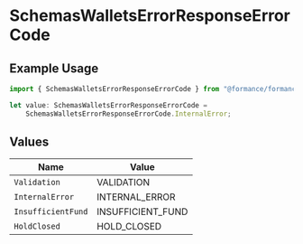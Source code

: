 # SchemasWalletsErrorResponseErrorCode

## Example Usage

```typescript
import { SchemasWalletsErrorResponseErrorCode } from "@formance/formance-sdk/sdk/models/errors";

let value: SchemasWalletsErrorResponseErrorCode =
    SchemasWalletsErrorResponseErrorCode.InternalError;
```

## Values

| Name               | Value              |
| ------------------ | ------------------ |
| `Validation`       | VALIDATION         |
| `InternalError`    | INTERNAL_ERROR     |
| `InsufficientFund` | INSUFFICIENT_FUND  |
| `HoldClosed`       | HOLD_CLOSED        |